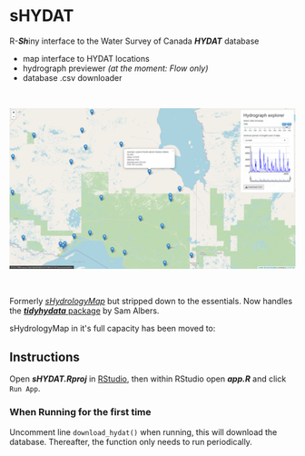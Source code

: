 # sHYDAT
R-***Sh***iny interface to the Water Survey of Canada ***HYDAT*** database

- map interface to HYDAT locations
- hydrograph previewer *(at the moment: Flow only)*
- database .csv downloader

<br>

![](fig/screenshot1.png)

<br>

Formerly [*sHydrologyMap*](https://github.com/maseology/sHydrology) but stripped down to the essentials. Now handles the [***tidyhydata*** package](https://cran.r-project.org/web/packages/tidyhydat/vignettes/tidyhydat_an_introduction.html) by Sam Albers. 

sHydrologyMap in it's full capacity has been moved to: 


## Instructions

Open ***sHYDAT.Rproj*** in [RStudio](https://posit.co/download/rstudio-desktop/), then within RStudio open ***app.R*** and click `Run App`.

### When Running for the first time

Uncomment line `download_hydat()` when running, this will download the database. Thereafter, the function only needs to run periodically.
